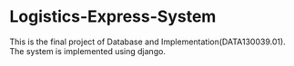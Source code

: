 # Logistics-Express-System
This is the final project of Database and Implementation(DATA130039.01). The system is implemented using django.
